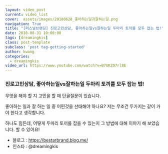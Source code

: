 ```yaml
---
layout: video_post
current: video_list
cover:  assets/images/20180628_좋아하는일과잘하는일.png
navigation: True
title: "[퍼스널브랜딩] 진로고민상담, 좋아하는일vs잘하는일 두마리 토끼를 모두 잡는 법!"
date: 2018-08-31 10:00:00
tags: [dreamingkis]
class: post-template
subclass: 'post tag-getting-started'
author: kwang
categories:
  - dreamingkis
video_url: https://www.youtube.com/watch?v=B7UKZO7rl8E
---
```


### **진로고민상담, 좋아하는일vs잘하는일 두마리 토끼를 모두 잡는 법!** 

무엇을 해야 할 지 고민을 할 때 단골질문이 있습니다.

좋아하는 일과 잘 하는 일 중 어떤것을 선태해야 하나요?
저는 무조건 두가지는 같이 가야 한다고 생각합니다.

하나도 힘든데, 어떻게 두마리 토끼를 잡을 수 있는지 그 방법에 대해 이야기 해 보았습니다. 할 수 있어요!

* 블로그 : https://bestarbrand.blog.me/
* 인스타 : @dreamingkis
